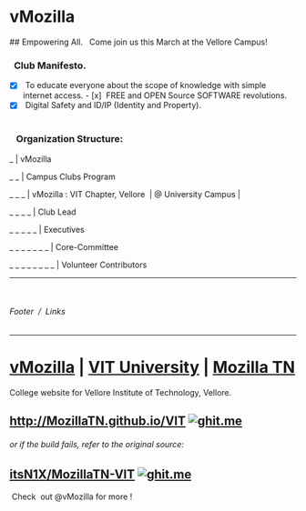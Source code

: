 # vMozilla 
## Empowering All.
 
Come join us this March at the Vellore Campus!
 
 
###    Club Manifesto.  
- [x]  To educate everyone about the scope of knowledge with simple internet access. 
- [x]  FREE and OPEN Source SOFTWARE revolutions.  
- [x]  Digital Safety and ID/IP (Identity and Property).  
 
 
###    Organization Structure:


_  | vMozilla
  
  
_ _  | Campus Clubs Program
    
    
_ _ _  | vMozilla : VIT Chapter, Vellore  | @ University Campus | 
    
    
_ _ _ _  | Club Lead   
        
        
_ _ _ _ _ | Executives  
          
          
_ _ _ _ _ _ _ | Core-Committee 
            
            
_ _ _ _ _ _ _ _ | Volunteer Contributors 
             
           
         
 
 
----
 
######  Footer  /  Links 

----


# [vMozilla](http://www.github.com/vMozilla) | [VIT University](http://www.github.com/VITUni) | [Mozilla TN](http://github.com/mozillatn) 
College website for Vellore Institute of Technology, Vellore. 
## <http://MozillaTN.github.io/VIT> [![ghit.me](https://ghit.me/badge.svg?repo=MozillaTN/VIT)](https://ghit.me/repo/MozillaTN/VIT)

###### or if the build fails, refer to the original source:
## [itsN1X/MozillaTN-VIT](https://itsn1x.github.io/MozillaTN-VIT/) [![ghit.me](https://ghit.me/badge.svg?repo=itsn1x/MozillaTN-VIT)](https://ghit.me/repo/itsn1x/MozillaTN-VIT)
 Check  out @vMozilla for more !
